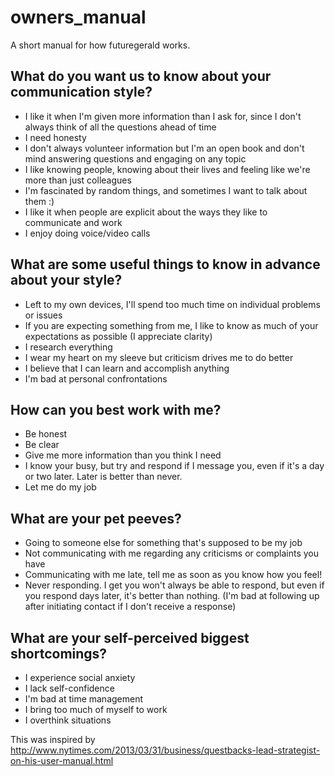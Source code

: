 # owners_manual
A short manual for how futuregerald works.

## What do you want us to know about your communication style?

- I like it when I'm given more information than I ask for, since I don't always think of all the questions ahead of time
- I need honesty
- I don't always volunteer information but I'm an open book and don't mind answering questions and engaging on any topic
- I like knowing people, knowing about their lives and feeling like we're more than just colleagues
- I'm fascinated by random things, and sometimes I want to talk about them :)
- I like it when people are explicit about the ways they like to communicate and work 
- I enjoy doing voice/video calls

## What are some useful things to know in advance about your style?

- Left to my own devices, I'll spend too much time on individual problems or issues
- If you are expecting something from me, I like to know as much of your expectations as possible (I appreciate clarity)
- I research everything
- I wear my heart on my sleeve but criticism drives me to do better
- I believe that I can learn and accomplish anything
- I'm bad at personal confrontations

## How can you best work with me?

- Be honest
- Be clear
- Give me more information than you think I need
- I know your busy, but try and respond if I message you, even if it's a day or two later. Later is better than never. 
- Let me do my job

## What are your pet peeves?

- Going to someone else for something that's supposed to be my job
- Not communicating with me regarding any criticisms or complaints you have
- Communicating with me late, tell me as soon as you know how you feel!
- Never responding. I get you won't always be able to respond, but even if  you respond days later, it's better than nothing. (I'm bad at following up after initiating contact if I don't receive a response)

## What are your self-perceived biggest shortcomings?

- I experience social anxiety
- I lack self-confidence
- I'm bad at time management
- I bring too much of myself to work
- I overthink situations

This was inspired by http://www.nytimes.com/2013/03/31/business/questbacks-lead-strategist-on-his-user-manual.html
